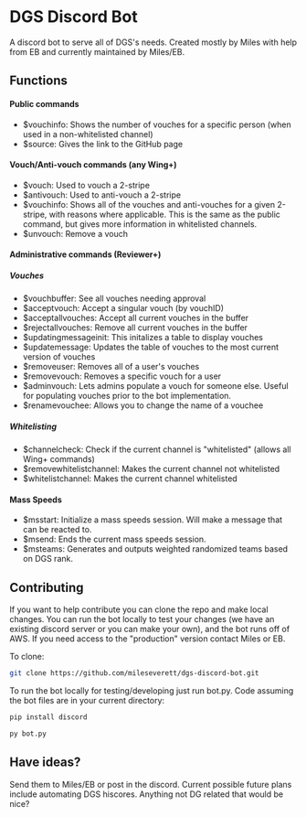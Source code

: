 # DGS Discord Bot
A discord bot to serve all of DGS's needs. Created mostly by Miles with help from EB and currently maintained by Miles/EB.

## Functions

#### Public commands
- $vouchinfo: Shows the number of vouches for a specific person (when used in a non-whitelisted channel)
- $source: Gives the link to the GitHub page

#### Vouch/Anti-vouch commands (any Wing+)
- $vouch: Used to vouch a 2-stripe
- $antivouch: Used to anti-vouch a 2-stripe
- $vouchinfo: Shows all of the vouches and anti-vouches for a given 2-stripe, with reasons where applicable. This is the same as the public command, but gives more information in whitelisted channels.
- $unvouch: Remove a vouch

#### Administrative commands (Reviewer+)
##### Vouches
- $vouchbuffer: See all vouches needing approval
- $acceptvouch: Accept a singular vouch (by vouchID)
- $acceptallvouches: Accept all current vouches in the buffer
- $rejectallvouches: Remove all current vouches in the buffer
- $updatingmessageinit: This initalizes a table to display vouches
- $updatemessage: Updates the table of vouches to the most current version of vouches
- $removeuser: Removes all of a user's vouches
- $removevouch: Removes a specific vouch for a user
- $adminvouch: Lets admins populate a vouch for someone else. Useful for populating vouches prior to the bot implementation.
- $renamevouchee: Allows you to change the name of a vouchee

##### Whitelisting
- $channelcheck: Check if the current channel is "whitelisted" (allows all Wing+ commands)
- $removewhitelistchannel: Makes the current channel not whitelisted
- $whitelistchannel: Makes the current channel whitelisted

#### Mass Speeds
- $msstart: Initialize a mass speeds session. Will make a message that can be reacted to.
- $msend: Ends the current mass speeds session.
- $msteams: Generates and outputs weighted randomized teams based on DGS rank.

## Contributing
If you want to help contribute you can clone the repo and make local changes. You can run the bot locally to test your changes (we have an existing discord server or you can make your own), and the bot runs off of AWS. If you need access to the "production" version contact Miles or EB.

To clone:
```bash
git clone https://github.com/mileseverett/dgs-discord-bot.git
```

To run the bot locally for testing/developing just run bot.py. Code assuming the bot files are in your current directory:

```python
pip install discord
```

```bash
py bot.py
```

## Have ideas?
Send them to Miles/EB or post in the discord. Current possible future plans include automating DGS hiscores. Anything not DG related that would be nice?
